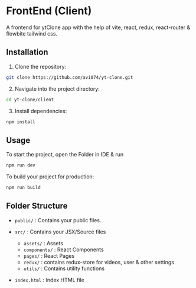 # FrontEnd (Client)

A frontend for ytClone app with the help of vite, react, redux, react-router & flowbite tailwind css.

## Installation

1. Clone the repository:

```bash
git clone https://github.com/avi074/yt-clone.git
```

2. Navigate into the project directory:

```bash
cd yt-clone/client
```

3. Install dependencies:

```bash
npm install
```

## Usage

To start the project, open the Folder in IDE & run

```bash
npm run dev
```

To build your project for production:

```bash
npm run build
```

## Folder Structure

- `public/` : Contains your public files.

- `src/` : Contains your JSX/Source files

  - `assets/` : Assets
  - `components/` : React Components
  - `pages/` : React Pages
  - `redux/` : contains redux-store for videos, user & other settings
  - `utils/` : Contains utility functions

- `index.html` : Index HTML file
